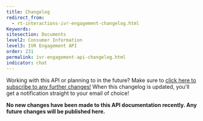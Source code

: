 ```yaml
---
title: Changelog
redirect_from:
  - rt-interactions-ivr-engagement-changelog.html
Keywords:
sitesection: Documents
level2: Consumer Information
level3: IVR Engagement API
order: 231
permalink: ivr-engagement-api-changelog.html
indicator: chat
---
```


<div class="subscribe">Working with this API or planning to in the future? Make sure to <a href="https://visualping.io/?url=developers.liveperson.com/rt-interactions-ivr-engagement-changelog.html&mode=web&css=post-content" target="_blank">click here to subscribe to any further changes!</a> When this changelog is updated, you'll get a notification straight to your email of choice!</div>



**No new changes have been made to this API documentation recently. Any future changes will be published here.**
